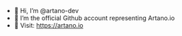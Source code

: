 - 👋 Hi, I’m @artano-dev
- 👀 I’m the official Github account representing Artano.io
- 💞️ Visit: https://artano.io
